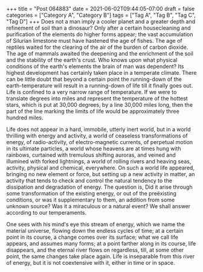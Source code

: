+++
title = "Post 064883"
date = 2021-06-02T09:44:05-07:00
draft = false
categories = ["Category A", "Category B"]
tags = ["Tag A", "Tag B", "Tag C", "Tag D"]
+++
Does not a man imply a cooler planet and a greater depth and refinement of soil than a dinosaur? Only after a certain housecleaning and purification of the elements do higher forms appear; the vast accumulation of Silurian limestone must have hastened the age of fishes. The age of reptiles waited for the clearing of the air of the burden of carbon dioxide. The age of mammals awaited the deepening and the enrichment of the soil and the stability of the earth's crust. Who knows upon what physical conditions of the earth's elements the brain of man was dependent? Its highest development has certainly taken place in a temperate climate. There can be little doubt that beyond a certain point the running-down of the earth-temperature will result in a running-down of life till it finally goes out. Life is confined to a very narrow range of temperature. If we were to translate degrees into miles and represent the temperature of the hottest stars, which is put at 30,000 degrees, by a line 30,000 miles long, then the part of the line marking the limits of life would be approximately three hundred miles.

Life does not appear in a hard, immobile, utterly inert world, but in a world thrilling with energy and activity, a world of ceaseless transformations of energy, of radio-activity, of electro-magnetic currents, of perpetual motion in its ultimate particles, a world whose heavens are at times hung with rainbows, curtained with tremulous shifting auroras, and veined and illumined with forked lightnings, a world of rolling rivers and heaving seas, activity, physical and chemical, everywhere. On such a world life appeared, bringing no new element or force, but setting up a new activity in matter, an activity that tends to check and control the natural tendency to the dissipation and degradation of energy. The question is, Did it arise through some transformation of the existing energy, or out of the preëxisting conditions, or was it supplementary to them, an addition from some unknown source? Was it a miraculous or a natural event? We shall answer according to our temperaments.

One sees with his mind's eye this stream of energy, which we name the material universe, flowing down the endless cycles of time; at a certain point in its course, a change comes over its surface; what we call life appears, and assumes many forms; at a point farther along in its course, life disappears, and the eternal river flows on regardless, till, at some other point, the same changes take place again. Life is inseparable from this river of energy, but it is not coextensive with it, either in time or in space.

